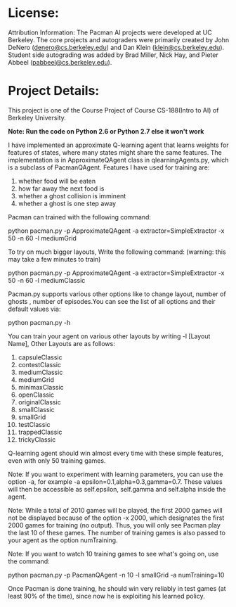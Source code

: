 # License:
Attribution Information: The Pacman AI projects were developed at UC Berkeley.
The core projects and autograders were primarily created by John DeNero
(denero@cs.berkeley.edu) and Dan Klein (klein@cs.berkeley.edu).
Student side autograding was added by Brad Miller, Nick Hay, and Pieter Abbeel (pabbeel@cs.berkeley.edu).
# Project Details:

This project is one of the Course Project of Course CS-188(Intro to AI) of Berkeley University.

**Note: Run the code on Python 2.6 or Python 2.7 else it won't work**

I have implemented an approximate Q-learning agent that learns weights for features of states, where many states might share the same features. The implementation is in ApproximateQAgent class in qlearningAgents.py, which is a subclass of PacmanQAgent.
Features I have used for training are:
1) whether food will be eaten
2) how far away the next food is
3) whether a ghost collision is imminent
4) whether a ghost is one step away

Pacman can trained with the following command:

python pacman.py -p ApproximateQAgent -a extractor=SimpleExtractor -x 50 -n 60 -l mediumGrid 

To try on much bigger layouts, Write the following command: (warning: this may take a few minutes to train)

python pacman.py -p ApproximateQAgent -a extractor=SimpleExtractor -x 50 -n 60 -l mediumClassic 

Pacman.py supports various other options like to change layout, number of ghosts , number of episodes.You can see the list of all options and their default values via:

python pacman.py -h

You can train your agent on various other layouts by writing -l [Layout Name], Other Layouts are as follows:
1) capsuleClassic
2) contestClassic
3) mediumClassic
4) mediumGrid
5) minimaxClassic
6) openClassic
7) originalClassic
8) smallClassic
9) smallGrid
10) testClassic
11) trappedClassic
12) trickyClassic

Q-learning agent should win almost every time with these simple features, even with only 50 training games.

Note: If you want to experiment with learning parameters, you can use the option -a, for example -a epsilon=0.1,alpha=0.3,gamma=0.7. These values will then be accessible as self.epsilon, self.gamma and self.alpha inside the agent.

Note: While a total of 2010 games will be played, the first 2000 games will not be displayed because of the option -x 2000, which designates the first 2000 games for training (no output). Thus, you will only see Pacman play the last 10 of these games. The number of training games is also passed to your agent as the option numTraining.

Note: If you want to watch 10 training games to see what's going on, use the command:

python pacman.py -p PacmanQAgent -n 10 -l smallGrid -a numTraining=10

Once Pacman is done training, he should win very reliably in test games (at least 90% of the time), since now he is exploiting his learned policy.
